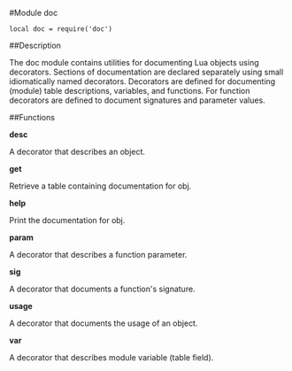 #Module doc

    local doc = require('doc')

##Description

The doc module contains utilities for documenting Lua objects using
decorators.  Sections of documentation are declared separately using
small idiomatically named decorators.  Decorators are defined for
documenting (module) table descriptions, variables, and functions.  For
function decorators are defined to document signatures and parameter
values.

##Functions

**desc**

A decorator that describes an object.

**get**

Retrieve a table containing documentation for obj.

**help**

Print the documentation for obj.

**param**

A decorator that describes a function parameter.

**sig**

A decorator that documents a function's signature.

**usage**

A decorator that documents the usage of an object.

**var**

A decorator that describes module variable (table field).

